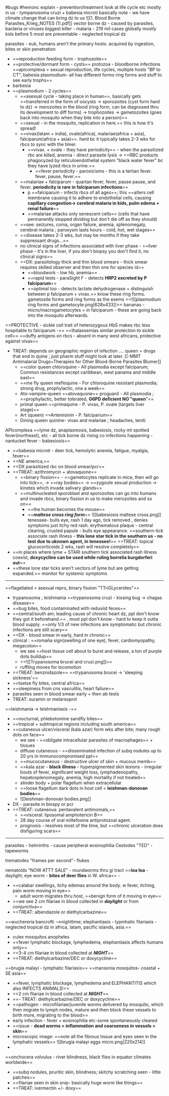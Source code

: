 #bugs
#hemonc 
explain - prevention/treatment
look at life cycle 
etc 
mostly in us - tympanosoma cruzi + babesia microti
basically note - we have climate change that can bring dz to us 
![[1. Blood Borne Parasites_Krieg_NOTES (1).pdf]]
vector borne dz - caused by parasites, bacteria or viruses 
biggest killer - malaria - 219 mil cases globally mostly kids before 5 
most are preventable - neglected tropical dz

parasites - euk, humans aren't the primary hosts. acquired by ingestion, bites or skin penetration 
- ==reproduction feeding form - trophozoite==
- ==protective/dormant form - cysts== 
protozoa - bloodborne infections 
==apicomplexa = sexual reproduction, life cycles, multiple hosts "BP to CT", babesia plasmodium- all has different forms ring forms and stuff to see early trophs== 
- barbesia
- ==plasmodium -  2 cycles==
	- ==asexual cycle - taking place in human==, basically gets ==transferred in the form of oocysts -> sporozoites (cyst form hard to dz) -> merozoites in the blood (ring form, can be diagnosed thru its development to diff forms) -> trophozoites -> gametozoites (goes back into mosquito when they bite into a person)==
	- ==sexual - in the mosquito, replication in here.== this is how it's spread!
	- ==vivax(latam + india), ovale(africa), malariae(africa + asia), falciparum(africa + asia)==. hard bc it typically takes 2-3 wks for rbcs to sync with the timer. 
		- ==vivax. + ovale - they have periodicity== - when the parasitized rbc are killed, anemia - direct parasite lysis -> ==RBC products phagocyzed by reticuloendothelial system "black water fever" bc they have lyzed rbcs in urine.== 
			- ==fever periodicity - paroxicisms - this is a tertian fever. fever, pause, fever.== 
	-  ==malariae + falciparum - quartan fever, fever, pause pause, and fever. **periodicity is rare in falciparum infections**==
		- p ==falciparum - infects rbcs of all ages==; this ==alters cell membrane causing it to adhere to endothelial cells, causing **capillary congestion-> cerebral malaria in kids, pulm edema + renal failure**==
		- ==malariae attacks only senescent cells== (cells that have permanently stopped dividing but don't die off as they should) 
	- ==see: seizures, coma, organ failure, anemia, splenomegaly, cerebral malaria ; paroxysm lasts hours - cold, hot, wet stages== 
	- ==disease takes 2-3 wks, but may be months if they take suppressant drugs...== 
	- no clinical signs of infections associated with liver phase - ==liver phase - it's in the liver, if you don't biopsy you don't find it, no clinical signs== 
	- ==DX: parasitology thick and thin blood smears - thick smear requires skilled observer and then thin one for species id== 
		- ==bloodwork - low hb, anemia== 
		- ==rapid tests - paraSight F - detects **HRP2 excreted by P falciparum**== 
		- ==optimal too - detects lactate dehydrogenase + distinguish between p falciparum + vivax.== 
know these ring forms. gametosite forms and ring forms as the exems
==![[plasmodium ring forms and gametocyte.png|628x433]]==
bananas - micro/macrogametocytes = in falciparum - these are going back into the mosquito afterwards. 

==PROTECTIVE - sickle cell trait of heterozygous HbS makes rbc less hospitable to falciparum -== 
==thalassemias similar protection to sickle cell==
==duffy antigens on rbcs - absent in many west africans, protective against vivax== 
- TREAT: depends on geographic region of infection .... queen = drugs that end in quine ; just pharm stuff might look at later.  [[-MMT Antimalarial Drugs+Therapies for Other Blood-Borne Parasites Blumer]]
	- ==color queen chloroquine - All plasmodia except falciparum; Common resistances except caribbean, west panama and middle east== 
	- ==me fly queen mefloquine - For chloroquine resistant plasmodia; strong drug, prophylactic, one a week== 
	- Ato-vampire-queen ==atovaquone== proguanil - All plasmodia ; ==prophylactic, better tolerated, **G6PD deficient NO "queen**"== 
	- primal queen ==primaquine - P. vivax, P. ovale (targets liver stage)== 
	- Art (queen) ==Artemisinin - P. falciparium== 
	- Dining queen quinine-  vivax and malariae ; headaches, teniti

APIcomplexa
==lyme dz, anaplasmosis, babesiosis, rocky mt spotted fever(northeast), etc - all tick borne dz rising co infections happening - nantucket fever - babesiosis==
- ==babesia microti - deer tick, hemolytic anemia, fatigue, myalgia, fever== 
- ==NE america,== 
- ==DX parasitized rbc on blood smear/pcr== 
- ==TREAT: azithromycin + atovaquone== 
	- ==binary fission== - ==gametocytes replicate in mice, then will go into tick==, -> ==ray bodies== -> ==zygoute sexual production -> kinetes which invade salivary glands== 
	- ==multinucleated sporoblast and sporozoites can go into humans and invade rbcs, binary fission in us to make merozoites and so on== 
		- ==the human becomes the mouse== 
		- ==***maltese cross ring form***== 
![[babesiosis maltese cross.png]]
tenessee- bulls eye, rash 1 day ago, tick removed , denies symptoms just itchy red rash. 
erythematous plaque - central clearing, crusted papule - bulls eye appearance. 
==southern-tick associate rash illness - **this lone star tick in the southern us - no test due to uknown agent, in tenessee!**==
==TREAT: topical glucocorticoids 2 wks, rash will resolve completely== 
- ==in places where lyme + STARI southern tick associated rash illness coexist, **doxycycline can be used while ruling borrelia burgdorferi out**== 
- ==these lone star ticks aren't vectors of lyme but are getting expanded.== monitor for systemic symptoms 

---
==flagellated = asexual repro, binary fission "TTriGLycerides"==
- trypanosoma ; leishmania 
==trypanosoma cruzi - kissing bug -> chagas disease==
- ==bug bites, food contaminated with reduviid feces==
- ==central/south am; leading cause of chronic heart dz, ppl don't know they got it beforehand.== , most ppl don't know - hard to keep it outta blood supply. ==only 1/3 of new infections are symptomatic but chronic infections are still scary== 
- ==DX - blood smear in early, hard in chronic== 
- clinical : ==romaña sign(swelling of one eye), fever, cardiomyopathy, megacolon== 
	- we see ==host tissue cell about to burst and release, a ton of purple dots buildup== 
	- ==![[Trypanosoma brucei and cruzi.png]]==
	- ruffling moves for locomotion
- ==TREAT: benznidazole== 
==trypanosoma brucei -> 'sleeping sickness'==
- ==tsetse fly bites, central africa==
- ==sleepiness from cns vasculitis, heart failure==
- parasites seen in blood smear early + then ab tests
- TREAT: suramin or melarsoprol 

==leishmania -> leishmaniasis -== 
- ==nocturnal, phlebotomine sandfly bites==
- ==tropical + subtropical regions including south america==
- ==cutaneous ulcer/visceral (kala azar) form wks after bite; many rough dots on face==
	- we see - ==obligate intracellular parasites of macrophages== + tissues
	- diffuse cutaneous - ==disseminated infection of subq nodules up to 20 yrs in immunocompromised ppl==
	- ==mucocutaneous - destructive ulcer of skin + mucous memb==
	- ==kala azar - **black illness** - hyperpigmented skin lesions - irregular bouts of fever, significant weight loss, lymphadenopathy, hepatosplenomegaly, anemia, high mortality if not treated== 
	- slinder body + polar flagellum when extracellular 
	- ==loose flagellum dark dots in host cell = **leishman-donovan bodies**==
	- ![[leishman-donovan bodies.png]]
- DX - parasite in biospy or pcr 
- ==TREAT: cutaneous: pentavalent antimonials,== 
	- ==visceral: liposomal amphotericin B== 
	- 28 day course of oral miltefosine antiprotozoal agent. 
	- prognosis - resolves most of the time, but ==chronic ulceration does disfiguring scars== 

---
parasites - helminths - cause peripheral eosinophilia 
Cestodes "TED" - tapeworms 

trematodes "frames per second"- flukes

nematolds "NOW ATTT SALE" - roundworms thru gi tract 
==**loa loa** - daylight; eye worm - **bites of deer flies** in W. africa== -  
- ==calabar swellings, itchy edemas around the body. w fever, itching, pain worm moving in eye== 
	- adult worm migrates thru host, ==benign form of it moving in eye== 
- ==we see 2 cm filariae in blood collected in ***daylight*** or from conjunctiva==
- ==TREAT: albendazole or diethylcarbazine== 

==wuchereria bancrofti -->nighttime; elephantiasis - lypmhatic filariasis - neglected tropical dz in africa, latam, pacific islands, asia.== 
- culex mosquitos anopheles
- ==fever lymphatic blockage, lymphedema, elephantiasis affects humans only== 
- ==3-4 cm filariae in blood collected at ***NIGHT***==
- ==TREAT: diethylcarbazine/DEC or doxycycline== 

==brugia malayi - lymphatic filariasis== 
==mansonia mosquitos- coastal + SE asia==
- ==fever, lymphatic blockage, lymphedema and ELEPHANTITIS which also INFECTS ANIMALS!==
- ==2 cm filariae in blood collected at ***NIGHT***==
- ==- TREAT: diethylcarbazine/DEC or doxycycline== 
- ==pathogen - microfilariae/juvenile worms delivered by mosquito, which then migrate to lymph nodes, mature and then block these vessels to birth more, migrating to the blood==
- early infection - fever + eosinophilia etc-some spontaneously cleared
- ==issue - **dead worms  = inflammation and coarseness in vessels + skin**==
- microscopic image: ==note all the fibrous tissue and eyes seen in the lymphatic vessels== ![[brugia malayi eggs micro.png|220x214]]
-

==onchocera volvulus - river blindness, black flies in equator climates worldwide==
- ==subq nodules, pruritic skin, blindness; skitchy scratching seen - little patches== 
- ==filariae seen in skin snip- basically huge worm like things== 
- ==TREAT: ivermectin +/- doxy==


